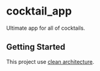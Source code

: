 # cocktail_app

Ultimate app for all of cocktails.

## Getting Started

This project use [clean architecture](https://blog.cleancoder.com/uncle-bob/2012/08/13/the-clean-architecture.html).
